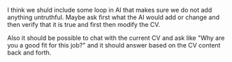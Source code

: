 I think we shuld include some loop in AI that makes sure we do not add anything untruthful. Maybe ask first what the AI would add or change and then verify that it is true and first then modify the CV.

Also it should be possible to chat with the current CV and ask like "Why are you a good fit for this job?" and it should answer based on the CV content back and forth.